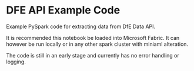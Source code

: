 # DFE API Example Code

Example PySpark code for extracting data from DfE Data API.

It is recommended this notebook be loaded into Microsoft Fabric. It can however be run locally or in any other spark cluster with miniaml alteration.

The code is still in an early stage and currently has no error handling or logging.
